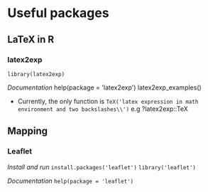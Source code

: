# Useful packages
## LaTeX in R
### latex2exp
`library(latex2exp)` 

*Documentation*
help(package = 'latex2exp')
latex2exp_examples()
 - Currently, the only function is `TeX('latex expression in math environment and two backslashes\\')` e.g ?latex2exp::TeX

## Mapping
### Leaflet
*Install and run*
`install.packages('leaflet')`
`library('leaflet')`

*Documentation*
`help(package = 'leaflet')` 
